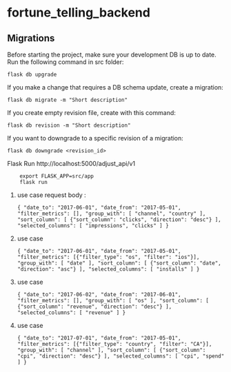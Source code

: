 # fortune_telling_backend

## Migrations
Before starting the project, make sure your development DB is up to date. 
Run the following command in src folder:

    flask db upgrade

If you make a change that requires a DB schema update, create a migration:

    flask db migrate -m "Short description"

If you create empty revision file, create with this command:

    flask db revision -m "Short description"

If you want to downgrade to a specific revision of a migration:

    flask db downgrade <revision_id>


Flask Run http://localhost:5000/adjust_api/v1

        export FLASK_APP=src/app
        flask run



1. use case
request body :

    `{
      "date_to": "2017-06-01",
      "date_from": "2017-05-01",
      "filter_metrics": [],
      "group_with": [
        "channel", "country"
      ],
      "sort_column": [
        {"sort_column": "clicks", "direction": "desc"}
      ],
      "selected_columns": [
        "impressions", "clicks"
      ]
    }`
2. use case

    `{
      "date_to": "2017-06-01",
      "date_from": "2017-05-01",
      "filter_metrics": [{"filter_type": "os", "filter": "ios"}],
      "group_with": [
        "date"
      ],
      "sort_column": [
        {"sort_column": "date", "direction": "asc"}
      ],
      "selected_columns": [
        "installs"
      ]
    }`
3. use case

    `{
      "date_to": "2017-06-02",
      "date_from": "2017-06-01",
      "filter_metrics": [],
      "group_with": [
        "os"
      ],
      "sort_column": [
        {"sort_column": "revenue", "direction": "desc"}
      ],
      "selected_columns": [
        "revenue"
      ]
    }`
4. use case

    `{
      "date_to": "2017-07-01",
      "date_from": "2017-05-01",
      "filter_metrics": [{"filter_type": "country", "filter": "CA"}],
      "group_with": [
        "channel"
      ],
      "sort_column": [
        {"sort_column": "cpi", "direction": "desc"}
      ],
      "selected_columns": [
        "cpi", "spend"
      ]
    }`